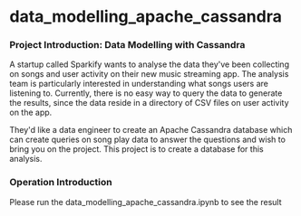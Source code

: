 # data_modelling_apache_cassandra
### Project Introduction: Data Modelling with Cassandra
A startup called Sparkify wants to analyse the data they've been collecting on songs and user activity on their new music streaming app. The analysis team is particularly interested in understanding what songs users are listening to. Currently, there is no easy way to query the data to generate the results, since the data reside in a directory of CSV files on user activity on the app.

They'd like a data engineer to create an Apache Cassandra database which can create queries on song play data to answer the questions and wish to bring you on the project. This project is to create a database for this analysis. 

### Operation Introduction
Please run the data_modelling_apache_cassandra.ipynb to see the result
